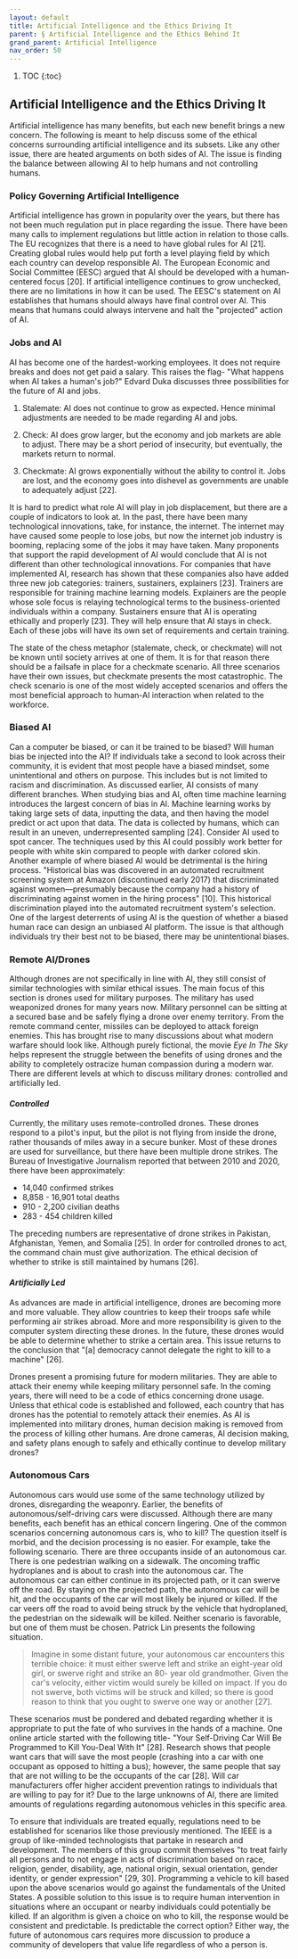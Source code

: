 ```yaml
---
layout: default
title: Artificial Intelligence and the Ethics Driving It 
parent: § Artificial Intelligence and the Ethics Behind It  
grand_parent: Artificial Intelligence 
nav_order: 50 
---
```

<style>
.dont-break-out {
  /* These are technically the same, but use both */
  overflow-wrap: break-word;
  word-wrap: break-word;

     -ms-word-break: break-all;
  /* This is the dangerous one in WebKit, as it breaks things wherever */
  word-break: break-all;
  /* Instead use this non-standard one: */
  word-break: break-word;
}

.youtube-container {
    position: relative;
    width: 100%;
    height: 0;
    padding-bottom: 56.25%;
}
.youtube-video {
    position: absolute;
    top: 0;
    left: 0;
    width: 100%;
    height: 100%;
}

</style>

<div class="dont-break-out" markdown="1">

1. TOC
{:toc}

## Artificial Intelligence and the Ethics Driving It
Artificial intelligence has many benefits, but each new benefit brings a new concern. The following is meant to help discuss some of the ethical concerns surrounding artificial intelligence and its subsets. Like any other issue, there are heated arguments on both sides of AI. The issue is finding the balance between allowing AI to help humans and not controlling humans.

### Policy Governing Artificial Intelligence
Artificial intelligence has grown in popularity over the years, but there has not been much regulation put in place regarding the issue. There have been many calls to implement regulations but little action in relation to those calls. The EU recognizes that there is a need to have global rules for AI [21]. Creating global rules would help put forth a level playing field by which each country can develop responsible AI. The European Economic and Social Committee (EESC) argued that AI should be developed with a human-centered focus [20]. If artificial intelligence continues to grow unchecked, there are no limitations in how it can be used. The EESC's statement on AI establishes that humans should always have final control over AI. This means that humans could always intervene and halt the "projected" action of AI.

### Jobs and AI
AI has become one of the hardest-working employees. It does not require breaks and does not get paid a salary. This raises the flag- "What happens when AI takes a human's job?" Edvard Duka discusses three possibilities for the future of AI and jobs.

1. Stalemate: AI does not continue to grow as expected. Hence minimal adjustments are needed to be made regarding AI and jobs. 

1. Check: AI does grow larger, but the economy and job markets are able to adjust. There may be a short period of insecurity, but eventually, the markets return to normal. 

1. Checkmate: AI grows exponentially without the ability to control it. Jobs are lost, and the economy goes into dishevel as governments are unable to adequately adjust [22].

It is hard to predict what role AI will play in job displacement, but there are a couple of indicators to look at. In the past, there have been many technological innovations, take, for instance, the internet. The internet may have caused some people to lose jobs, but now the internet job industry is booming, replacing some of the jobs it may have taken. Many proponents that support the rapid development of AI would conclude that AI is not different than other technological innovations. For companies that have implemented AI, research has shown that these companies also have added three new job categories: trainers, sustainers, explainers [23]. Trainers are responsible for training machine learning models. Explainers are the people whose sole focus is relaying technological terms to the business-oriented individuals within a company. Sustainers ensure that AI is operating ethically and properly [23]. They will help ensure that AI stays in check. Each of these jobs will have its own set of requirements and certain training. 

The state of the chess metaphor (stalemate, check, or checkmate) will not be known until society arrives at one of them. It is for that reason there should be a failsafe in place for a checkmate scenario. All three scenarios have their own issues, but checkmate presents the most catastrophic. The check scenario is one of the most widely accepted scenarios and offers the most beneficial approach to human-AI interaction when related to the workforce.

### Biased AI
Can a computer be biased, or can it be trained to be biased? Will human bias be injected into the AI? If individuals take a second to look across their community, it is evident that most people have a biased mindset, some unintentional and others on purpose. This includes but is not limited to racism and discrimination. As discussed earlier, AI consists of many different branches. When studying bias and AI, often time machine learning introduces the largest concern of bias in AI. Machine learning works by taking large sets of data, inputting the data, and then having the model predict or act upon that data. The data is collected by humans, which can result in an uneven, underrepresented sampling [24]. Consider AI used to spot cancer. The techniques used by this AI could possibly work better for people with white skin compared to people with darker colored skin. Another example of where biased AI would be detrimental is the hiring process. "Historical bias was discovered in an automated recruitment screening system at Amazon (discontinued early 2017) that discriminated against women—presumably because the company had a history of discriminating against women in the hiring process" [10]. This historical discrimination played into the automated recruitment system's selection. One of the largest deterrents of using AI is the question of whether a biased human race can design an unbiased AI platform. The issue is that although individuals try their best not to be biased, there may be unintentional biases. 

### Remote AI/Drones
Although drones are not specifically in line with AI, they still consist of similar technologies with similar ethical issues. The main focus of this section is drones used for military purposes. The military has used weaponized drones for many years now. Military personnel can be sitting at a secured base and be safely flying a drone over enemy territory. From the remote command center, missiles can be deployed to attack foreign enemies. This has brought rise to many discussions about what modern warfare should look like. Although purely fictional, the movie *Eye In The Sky* helps represent the struggle between the benefits of using drones and the ability to completely ostracize human compassion during a modern war. There are different levels at which to discuss military drones: controlled and artificially led.

#### *Controlled*
Currently, the military uses remote-controlled drones. These drones respond to a pilot's input, but the pilot is not flying from inside the drone, rather thousands of miles away in a secure bunker. Most of these drones are used for surveillance, but there have been multiple drone strikes. The Bureau of Investigative Journalism reported that between 2010 and 2020, there have been approximately:

- 14,040 confirmed strikes
- 8,858 - 16,901 total deaths
- 910 - 2,200 civilian deaths
- 283 - 454 children killed

The preceding numbers are representative of drone strikes in Pakistan, Afghanistan, Yemen, and Somalia [25]. In order for controlled drones to act, the command chain must give authorization. The ethical decision of whether to strike is still maintained by humans [26].

#### *Artificially Led*
As advances are made in artificial intelligence, drones are becoming more and more valuable. They allow countries to keep their troops safe while performing air strikes abroad. More and more responsibility is given to the computer system directing these drones. In the future, these drones would be able to determine whether to strike a certain area. This issue returns to the conclusion that "[a] democracy cannot delegate the right to kill to a machine" [26].

Drones present a promising future for modern militaries. They are able to attack their enemy while keeping military personnel safe. In the coming years, there will need to be a code of ethics concerning drone usage. Unless that ethical code is established and followed, each country that has drones has the potential to remotely attack their enemies. As AI is implemented into military drones, human decision making is removed from the process of killing other humans. Are drone cameras, AI decision making, and safety plans enough to safely and ethically continue to develop military drones?

### Autonomous Cars
Autonomous cars would use some of the same technology utilized by drones, disregarding the weaponry. Earlier, the benefits of autonomous/self-driving cars were discussed. Although there are many benefits, each benefit has an ethical concern lingering. One of the common scenarios concerning autonomous cars is, who to kill? The question itself is morbid, and the decision processing is no easier. For example, take the following scenario. There are three occupants inside of an autonomous car. There is one pedestrian walking on a sidewalk. The oncoming traffic hydroplanes and is about to crash into the autonomous car. The autonomous car can either continue in its projected path, or it can swerve off the road. By staying on the projected path, the autonomous car will be hit, and the occupants of the car will most likely be injured or killed. If the car veers off the road to avoid being struck by the vehicle that hydroplaned, the pedestrian on the sidewalk will be killed. Neither scenario is favorable, but one of them must be chosen. Patrick Lin presents the following situation.

> Imagine in some distant future, your autonomous car encounters this terrible choice: it must either swerve left and strike an eight-year old girl, or swerve right and strike an 80- year old grandmother. Given the car's velocity, either victim would surely be killed on impact. If you do not swerve, both victims will be struck and killed; so there is good reason to think that you ought to swerve one way or another [27].

These scenarios must be pondered and debated regarding whether it is appropriate to put the fate of who survives in the hands of a machine. One online article started with the following title- "Your Self-Driving Car Will Be Programmed to Kill You-Deal With It" [28]. Research shows that people want cars that will save the most people (crashing into a car with one occupant as opposed to hitting a bus); however, the same people that say that are not willing to be the occupants of the car [28]. Will car manufacturers offer higher accident prevention ratings to individuals that are willing to pay for it? Due to the large unknowns of AI, there are limited amounts of regulations regarding autonomous vehicles in this specific area.

To ensure that individuals are treated equally, regulations need to be established for scenarios like those previously mentioned. The IEEE is a group of like-minded technologists that partake in research and development. The members of this group commit themselves "to treat fairly all persons and to not engage in acts of discrimination based on race, religion, gender, disability, age, national origin, sexual orientation, gender identity, or gender expression" [29, 30]. Programming a vehicle to kill based upon the above scenarios would go against the fundamentals of the United States. A possible solution to this issue is to require human intervention in situations where an occupant or nearby individuals could potentially be killed. If an algorithm is given a choice on who to kill, the response would be consistent and predictable. Is predictable the correct option? Either way, the future of autonomous cars requires more discussion to produce a community of developers that value life regardless of who a person is.

</div>
